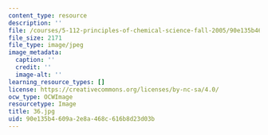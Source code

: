 ```yaml
---
content_type: resource
description: ''
file: /courses/5-112-principles-of-chemical-science-fall-2005/90e135b4609a2e8a468c616b8d23d03b_36.jpg
file_size: 2171
file_type: image/jpeg
image_metadata:
  caption: ''
  credit: ''
  image-alt: ''
learning_resource_types: []
license: https://creativecommons.org/licenses/by-nc-sa/4.0/
ocw_type: OCWImage
resourcetype: Image
title: 36.jpg
uid: 90e135b4-609a-2e8a-468c-616b8d23d03b
---
```

